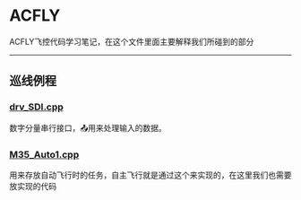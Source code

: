 # ACFLY
ACFLY飞控代码学习笔记，在这个文件里面主要解释我们所碰到的部分

---

## 巡线例程

### [drv_SDI.cpp](./document/drv_SDI.md)

数字分量串行接口，:outbox_tray:用来处理输入的数据。

### [M35_Auto1.cpp](./document/M35_Auto1.md)

用来存放自动飞行时的任务，自主飞行就是通过这个来实现的，在这里我们也需要放实现的代码